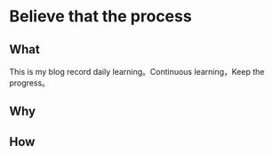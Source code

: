 # Believe that the process

## What

This is my blog record daily learning。Continuous learning，Keep the progress。

## Why

## How
